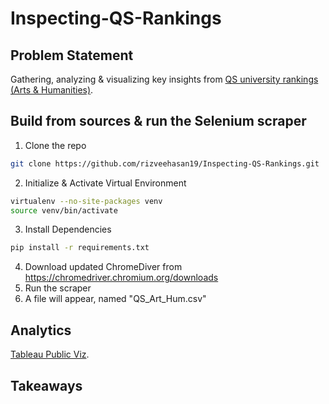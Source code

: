 # Inspecting-QS-Rankings


## Problem Statement
Gathering, analyzing & visualizing key insights from [QS university rankings (Arts & Humanities)](https://www.topuniversities.com/university-rankings/university-subject-rankings/2022/arts-humanities). <br/> 


## Build from sources & run the Selenium scraper
1. Clone the repo
~~~bash
git clone https://github.com/rizveehasan19/Inspecting-QS-Rankings.git
~~~
2. Initialize & Activate Virtual Environment
~~~bash
virtualenv --no-site-packages venv
source venv/bin/activate
~~~
3. Install Dependencies
~~~bash
pip install -r requirements.txt
~~~
4. Download updated ChromeDiver from https://chromedriver.chromium.org/downloads
5. Run the scraper
6. A file will appear, named "QS_Art_Hum.csv"


## Analytics
[Tableau Public Viz](https://public.tableau.com/app/profile/md.rizvee.hasan/viz/QSRankingsInfographicsArtsHumanities/Dashboard1). <br/>

## Takeaways

